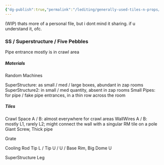 ```yaml
---
{"dg-publish":true,"permalink":"/lediting/generally-used-tiles-n-props/"}
---
```


(WIP) thats more of a personal file, but i dont mind it sharing. if u understand it, ofc.
### SS / Superstructure / Five Pebbles
Pipe entrance mostly is in crawl area

##### Materials
Random Machines

SuperStructure: as small / med / large boxes, abundant in zap rooms
SuperStructure2: in small / med quantity, absent in zap rooms
Small Pipes: for pipe / fake pipe entrances, in a thin row across the room

##### Tiles

Crawl Space A / B: almost everywhere for crawl areas
WallWires A / B: mostly L1, rarely L2; might connect the wall with a singular RM tile on a pole
Giant Screw, Thick pipe

Grate

Cooling Rod Tip L / Tip U / U / Base Rim, Big Dome U 

SuperStructure Leg